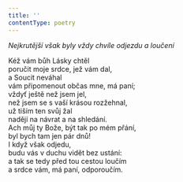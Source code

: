 ```yaml
---
title: ''
contentType: poetry
---
```


<section>

_Nejkrutější však byly vždy chvíle odjezdu a loučení_

</section>

<section>

Kéž vám bůh Lásky chtěl  
poručit moje srdce, jež vám dal,  
a Soucit neváhal  
vám připomenout občas mne, má paní;  
vždyť ještě než jsem jel,  
než jsem se s vaší krásou rozžehnal,  
už tiším ten svůj žal  
nadějí na návrat a na shledání.  
Ach můj ty Bože, být tak po mém přání,  
byl bych tam jen pár dnů!  
I když však odjedu,  
budu vás v duchu vidět bez ustání:  
a tak se tedy před tou cestou loučím  
a srdce vám, má paní, odporoučím.

</section>
